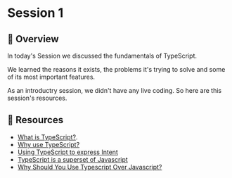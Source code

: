 
# Session 1

## 📖 Overview
In today's Session we discussed the fundamentals of TypeScript.    

We learned the reasons it exists, the problems it's trying to solve and some of its most important features.    

As an introductry session, we didn't have any live coding. So here are this session's resources.    




## 🔗 Resources
- [What is TypeScript?](https://www.typescripttutorial.net/typescript-tutorial/what-is-typescript/).
- [Why use TypeScript?](https://serokell.io/blog/why-typescript)
- [Using TypeScript to express Intent](https://blog.scottlogic.com/2021/10/11/Capturing-Intent-with-TypeScript.html)
- [TypeScript is a superset of Javascript](https://blog.scottlogic.com/2021/10/11/Capturing-Intent-with-TypeScript.html)
- [Why Should You Use Typescript Over Javascript?](https://dev.to/shreyanshsheth/why-you-should-use-typescript-over-javascript-gkb)